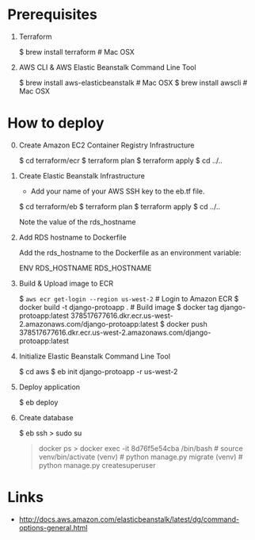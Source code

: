 Prerequisites
==========================

1) Terraform

	$ brew install terraform # Mac OSX

2) AWS CLI & AWS Elastic Beanstalk Command Line Tool

	$ brew install aws-elasticbeanstalk # Mac OSX
	$ brew install awscli               # Mac OSX


How to deploy
===============

0) Create Amazon EC2 Container Registry Infrastructure

	$ cd terraform/ecr
	$ terraform plan
	$ terraform apply
	$ cd ../..

1) Create Elastic Beanstalk Infrastructure

	* Add your name of your AWS SSH key to the eb.tf file.

	$ cd terraform/eb
	$ terraform plan
	$ terraform apply
	$ cd ../..

	Note the value of the rds_hostname

2) Add RDS hostname to Dockerfile

	Add the rds_hostname to the Dockerfile as an environment
	variable:

	ENV	   RDS_HOSTNAME		 RDS_HOSTNAME

3) Build & Upload image to ECR

	$ `aws ecr get-login --region us-west-2`  # Login to Amazon ECR
	$ docker build -t django-protoapp .       # Build image
	$ docker tag django-protoapp:latest 378517677616.dkr.ecr.us-west-2.amazonaws.com/django-protoapp:latest
	$ docker push 378517677616.dkr.ecr.us-west-2.amazonaws.com/django-protoapp:latest

4) Initialize Elastic Beanstalk Command Line Tool

	$ cd aws
	$ eb init django-protoapp -r us-west-2

5) Deploy application

	$ eb deploy

6) Create database

	$ eb ssh
        > sudo su
	> docker ps
        > docker exec -it 8d76f5e54cba /bin/bash
        # source venv/bin/activate
	(venv) # python manage.py migrate
	(venv) # python manage.py createsuperuser

Links
==========================

* http://docs.aws.amazon.com/elasticbeanstalk/latest/dg/command-options-general.html
